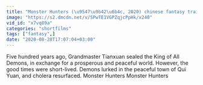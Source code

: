 ```yaml
---
title: "Monster Hunters (\u9547\u9b42\u6b4c, 2020) chinese fantasy trailer"
image: "https://s2.dmcdn.net/v/SPwTE1VGPZqjcPpHk/x240"
vid_id: "x7vq89a"
categories: "shortfilms"
tags: ["fantasy",]
date: "2020-08-28T17:07:04+03:00"
---
```

 Five hundred years ago, Grandmaster Tianxuan sealed the King of All Demons, in exchange for a prosperous and peaceful world. However, the good times were short-lived. Demons lurked in the peaceful town of Qui Yuan, and cholera resurfaced. Monster Hunters Monster Hunters
